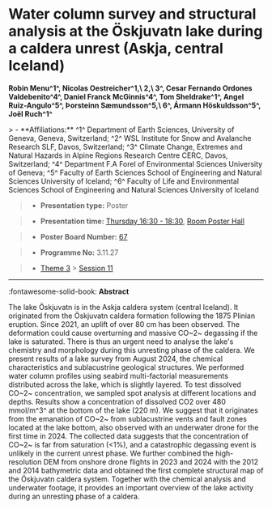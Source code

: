 # Water column survey and structural analysis at the Öskjuvatn lake during a caldera unrest (Askja, central Iceland)

**Robin Menu^1^, Nicolas Oestreicher^1,\ 2,\ 3^, Cesar Fernando Ordones Valdebenito^4^, Daniel Franck McGinnis^4^, Tom Sheldrake^1^, Angel Ruiz-Angulo^5^, Þorsteinn Sæmundsson^5,\ 6^, Ármann Höskuldsson^5^, Joël Ruch^1^**

<!-- more -->> - **Affiliations:** ^1^ Department of Earth Sciences, University of Geneva, Geneva, Switzerland; ^2^ WSL Institute for Snow and Avalanche Research SLF, Davos, Switzerland; ^3^ Climate Change, Extremes and Natural Hazards in Alpine Regions Research Centre CERC, Davos, Switzerland; ^4^ Department F.A Forel of Environmental Sciences University of Geneva; ^5^ Faculty of Earth Sciences School of Engineering and Natural Sciences University of Iceland; ^6^ Faculty of Life and Environmental Sciences School of Engineering and Natural Sciences University of Iceland

> - **Presentation type:** Poster

> - **Presentation time:** [Thursday 16:30 - 18:30](../sessions_comparison.md#__tabbed_3_6), [Room Poster Hall](../maps_venue.md#__tabbed_1_1)

> - **Poster Board Number:** [67](../map_poster_boards.md#thursday)

> - **Programme No:** 3.11.27

> - [Theme 3](../theme3.md) > [Session 11](../sessions/session-3-11.md)

--- 

:fontawesome-solid-book: **Abstract**

The lake Öskjuvatn is in the Askja caldera system (central Iceland). It originated from the Öskjuvatn caldera formation following the 1875 Plinian eruption. Since 2021, an uplift of over 80 cm has been observed. The deformation could cause overturning and massive CO~2~ degassing if the lake is saturated. There is thus an urgent need to analyse the lake's chemistry and morphology during this unresting phase of the caldera. We present results of a lake survey from August 2024, the chemical characteristics and sublacustrine geological structures.
We performed water column profiles using seabird multi-factorial measurements distributed across the lake, which is slightly layered. To test dissolved CO~2~ concentration, we sampled spot analysis at different locations and depths. Results show a concentration of dissolved CO2 over 480 mmol/m^3^ at the bottom of the lake (220 m). We suggest that it originates from the emanation of CO~2~ from sublacustrine vents and fault zones located at the lake bottom, also observed with an underwater drone for the first time in 2024. The collected data suggests that the concentration of CO~2~ is far from saturation (<1%), and a catastrophic degassing event is unlikely in the current unrest phase.
We further combined the high-resolution DEM from onshore drone flights in 2023 and 2024 with the 2012 and 2014 bathymetric data and obtained the first complete structural map of the Öskjuvatn caldera system. Together with the chemical analysis and underwater footage, it provides an important overview of the lake activity during an unresting phase of a caldera.

